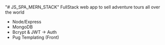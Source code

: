 "# JS_SPA_MERN_STACK" 
FullStack web app to sell adventure tours all over the world

- Node/Express
- MongoDB
- Bcrypt & JWT -> Auth
- Pug Templating (Front)
